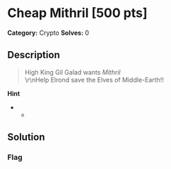 # Cheap Mithril [500 pts]

**Category:** Crypto
**Solves:** 0

## Description
>High King Gil Galad wants *Mithril* <br>\r\nHelp Elrond save the Elves of Middle-Earth!!

**Hint**
* -

## Solution

### Flag

